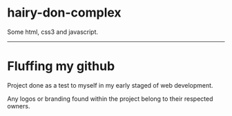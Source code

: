 hairy-don-complex
=================

Some html, css3 and javascript.

-------------------------------

Fluffing my github
=====

Project done as a test to myself in my early staged of web development.  

Any logos or branding found within the project belong to their respected owners.
